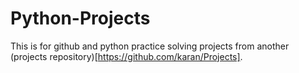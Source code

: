 # Python-Projects

This is for github and python practice solving projects from another (projects repository)[https://github.com/karan/Projects].
